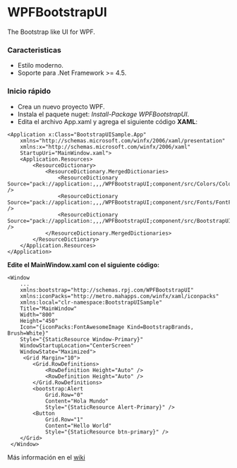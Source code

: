 # WPFBootstrapUI

The Bootstrap like UI for WPF.

### **Caracteristicas**

* Estilo moderno.
* Soporte para .Net Framework >= 4.5.

### **Inicio rápido**

* Crea un nuevo proyecto WPF.
* Instala el paquete nuget: _Install-Package WPFBootstrapUI_.
* Edita el archivo App.xaml y agrega el siguiente código **XAML**:

```
<Application x:Class="BootstrapUISample.App"
    xmlns="http://schemas.microsoft.com/winfx/2006/xaml/presentation"
    xmlns:x="http://schemas.microsoft.com/winfx/2006/xaml"
    StartupUri="MainWindow.xaml">
    <Application.Resources>
        <ResourceDictionary>
            <ResourceDictionary.MergedDictionaries>
                <ResourceDictionary Source="pack://application:,,,/WPFBootstrapUI;component/src/Colors/Colors.xaml" />
                <ResourceDictionary Source="pack://application:,,,/WPFBootstrapUI;component/src/Fonts/FontFamilies.xaml" />
                <ResourceDictionary Source="pack://application:,,,/WPFBootstrapUI;component/src/BootstrapUIBaseRoot.xaml" />
            </ResourceDictionary.MergedDictionaries>
        </ResourceDictionary>
    </Application.Resources>
</Application>
```

**Edite el MainWindow.xaml con el siguiente código:**

```
<Window
    ...
    xmlns:bootstrap="http://schemas.rpj.com/WPFBootstrapUI"
    xmlns:iconPacks="http://metro.mahapps.com/winfx/xaml/iconpacks"
    xmlns:local="clr-namespace:BootstrapUISample"
    Title="MainWindow"
    Width="800"
    Height="450"
    Icon="{iconPacks:FontAwesomeImage Kind=BootstrapBrands, Brush=White}"
    Style="{StaticResource Window-Primary}"
    WindowStartupLocation="CenterScreen"
    WindowState="Maximized">
     <Grid Margin="10">
        <Grid.RowDefinitions>
            <RowDefinition Height="Auto" />
            <RowDefinition Height="Auto" />
        </Grid.RowDefinitions>
        <bootstrap:Alert
            Grid.Row="0"
            Content="Hola Mundo"
            Style="{StaticResource Alert-Primary}" />
        <Button
            Grid.Row="1"
            Content="Hello World"
            Style="{StaticResource btn-primary}" />
    </Grid>
 </Window>
```

Más información en el [wiki](https://github.com/RandyPJ/WPFBootstrapUI/wiki/Inicio)


